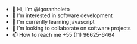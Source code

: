 - 👋 Hi, I’m @igoranholeto
- 👀 I’m interested in software development
- 🌱 I’m currently learning javascript
- 💞️ I’m looking to collaborate on software projects
- 📫 How to reach me +55 (11) 96625-6464

<!---
igoranholeto/igoranholeto is a ✨ special ✨ repository because its `README.md` (this file) appears on your GitHub profile.
You can click the Preview link to take a look at your changes.
--->

